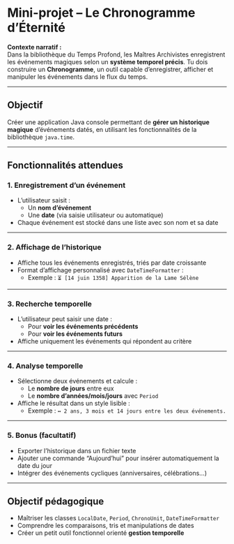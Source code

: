 # Mini-projet – Le Chronogramme d’Éternité

**Contexte narratif :**  
Dans la bibliothèque du Temps Profond, les Maîtres Archivistes enregistrent les événements magiques selon un **système temporel précis**. Tu dois construire un **Chronogramme**, un outil capable d’enregistrer, afficher et manipuler les événements dans le flux du temps.

---

## Objectif

Créer une application Java console permettant de **gérer un historique magique** d’événements datés, en utilisant les fonctionnalités de la bibliothèque `java.time`.

---

## Fonctionnalités attendues

### 1. Enregistrement d’un événement
- L’utilisateur saisit :
  - Un **nom d’événement**
  - Une **date** (via saisie utilisateur ou automatique)
- Chaque événement est stocké dans une liste avec son nom et sa date

---

### 2. Affichage de l’historique
- Affiche tous les événements enregistrés, triés par date croissante
- Format d’affichage personnalisé avec `DateTimeFormatter` :
  - Exemple : `⏳ [14 juin 1358] Apparition de la Lame Sélène`

---

### 3. Recherche temporelle
- L’utilisateur peut saisir une date :
  - Pour **voir les événements précédents**
  - Pour **voir les événements futurs**
- Affiche uniquement les événements qui répondent au critère

---

### 4. Analyse temporelle
- Sélectionne deux événements et calcule :
  - Le **nombre de jours** entre eux
  - Le **nombre d’années/mois/jours** avec `Period`
- Affiche le résultat dans un style lisible :
  - Exemple : `↔️ 2 ans, 3 mois et 14 jours entre les deux événements.`

---

### 5. Bonus (facultatif)
- Exporter l’historique dans un fichier texte
- Ajouter une commande “Aujourd’hui” pour insérer automatiquement la date du jour
- Intégrer des événements cycliques (anniversaires, célébrations…)

---

## Objectif pédagogique

- Maîtriser les classes `LocalDate`, `Period`, `ChronoUnit`, `DateTimeFormatter`
- Comprendre les comparaisons, tris et manipulations de dates
- Créer un petit outil fonctionnel orienté **gestion temporelle**

